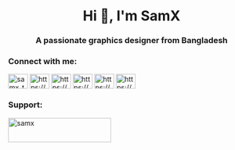 <h1 align="center">Hi 👋, I'm SamX</h1>
<h3 align="center">A passionate graphics designer from Bangladesh</h3>

<h3 align="left">Connect with me:</h3>
<p align="left">
<a href="https://twitter.com/samx_tw" target="blank"><img align="center" src="https://raw.githubusercontent.com/rahuldkjain/github-profile-readme-generator/master/src/images/icons/Social/twitter.svg" alt="samx_tw" height="30" width="40" /></a>
<a href="https://www.facebook.com/samx.fb" target="blank"><img align="center" src="https://raw.githubusercontent.com/rahuldkjain/github-profile-readme-generator/master/src/images/icons/Social/facebook.svg" alt="https://www.facebook.com/samx.fb" height="30" width="40" /></a>
<a href="https://www.behance.net/samx_be" target="blank"><img align="center" src="https://raw.githubusercontent.com/rahuldkjain/github-profile-readme-generator/master/src/images/icons/Social/behance.svg" alt="https://www.behance.net/samx_be" height="30" width="40" /></a>
<a href="https://www.youtube.com/@samx_yt" target="blank"><img align="center" src="https://raw.githubusercontent.com/rahuldkjain/github-profile-readme-generator/master/src/images/icons/Social/youtube.svg" alt="https://www.youtube.com/@samx_yt" height="30" width="40" /></a>
<a href="https://discord.gg/7sxJg8nBJr" target="blank"><img align="center" src="https://raw.githubusercontent.com/rahuldkjain/github-profile-readme-generator/master/src/images/icons/Social/discord.svg" alt="https://www.stellarcrew.store" height="30" width="40" /></a>
<a href="https://www.samxestore.com" target="blank"><img align="center" src="https://raw.githubusercontent.com/rahuldkjain/github-profile-readme-generator/master/src/images/icons/Social/rss.svg" alt="https://www.samxestore.com" height="30" width="40" /></a>
</p>

<h3 align="left">Support:</h3>
<p><a href="https://www.buymeacoffee.com/samx"> <img align="left" src="https://cdn.buymeacoffee.com/buttons/v2/default-yellow.png" height="50" width="210" alt="samx" /></a></p><br><br>
